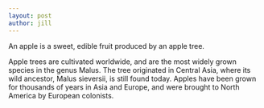 ```yaml
---
layout: post
author: jill
---
```

An apple is a sweet, edible fruit produced by an apple tree.

Apple trees are cultivated worldwide, and are the most widely grown species in the genus Malus. The tree originated in Central Asia, where its wild ancestor, 
Malus sieversii, is still found today. Apples have been grown for thousands of years in Asia and Europe, and were brought to North America by European colonists.